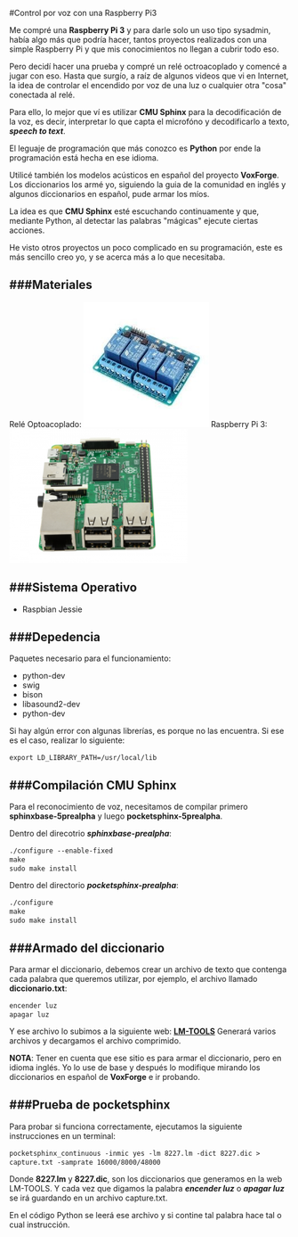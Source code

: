 #Control por voz con una Raspberry Pi3

Me compré una **Raspberry Pi 3** y para darle solo un uso tipo sysadmin, había algo más que podría hacer, tantos proyectos realizados con una simple Raspberry Pi y que mis conocimientos no llegan a cubrir todo eso.

Pero decidí hacer una prueba y compré un relé octroacoplado y comencé a jugar con eso. Hasta que surgío, a raíz de algunos videos que vi en Internet, la idea de controlar el encendido por voz de una luz o cualquier otra "cosa" conectada al relé.

Para ello, lo mejor que ví es utilizar **CMU Sphinx** para la decodificación de la voz, es decir, interpretar lo que capta el microfóno y decodificarlo a texto, ***speech to text***. 

El leguaje de programación que más conozco es **Python** por ende la programación está hecha en ese idioma.

Utilicé también los modelos acústicos en español del proyecto **VoxForge**. Los diccionarios los armé yo, siguiendo la guia de la comunidad en inglés y algunos diccionarios en español, pude armar los míos.

La idea es que **CMU Sphinx** esté escuchando continuamente y que, mediante Python, al detectar las palabras "mágicas" ejecute ciertas acciones.

He visto otros proyectos un poco complicado en su programación, este es más sencillo creo yo, y se acerca más a lo que necesitaba.

###Materiales
----
Relé Optoacoplado:
![](imagenes/rele_optoacoplado.jpg) 
Raspberry Pi 3:
 <img src="imagenes/raspberry-pi3.jpg" alt="Smiley face" height="240" width="320"> 

###Sistema Operativo
----
* Raspbian Jessie

###Depedencia
----

Paquetes necesario para el funcionamiento:

* python-dev
* swig
* bison
* libasound2-dev
* python-dev

Si hay algún error con algunas librerías, es porque no las encuentra. Si ese es el caso, realizar lo siguiente:

	export LD_LIBRARY_PATH=/usr/local/lib

###Compilación CMU Sphinx
----
Para el reconocimiento de voz, necesitamos de compilar primero **sphinxbase-5prealpha** y luego **pocketsphinx-5prealpha**.

Dentro del direcotrio ***sphinxbase-prealpha***:

	./configure --enable-fixed
	make
	sudo make install

Dentro del directorio ***pocketsphinx-prealpha***: 

	./configure
	make
	sudo make install

###Armado del diccionario
----
Para armar el diccionario, debemos crear un archivo de texto que contenga cada palabra que queremos utilizar, por ejemplo, el archivo llamado **diccionario.txt**:

	encender luz
	apagar luz

Y ese archivo lo subimos a la siguiente web: **[LM-TOOLS](www.speech.cs.cmu.edu/tools/lmtool-new.html)**
Generará varios archivos y decargamos el archivo comprimido.

**NOTA**: Tener en cuenta que ese sitio es para armar el diccionario, pero en idioma inglés. Yo lo use de base y después lo modifique mirando los diccionarios en español de **VoxForge** e ir probando.

###Prueba de pocketsphinx
----
Para probar si funciona correctamente, ejecutamos la siguiente instrucciones en un terminal:

	pocketsphinx_continuous -inmic yes -lm 8227.lm -dict 8227.dic > capture.txt -samprate 16000/8000/48000 

Donde **8227.lm** y **8227.dic**, son los diccionarios que generamos en la web LM-TOOLS. Y cada vez que digamos la palabra ***encender luz*** o ***apagar luz*** se irá guardando en un archivo capture.txt.

En el código Python se leerá ese archivo y si contine tal palabra hace tal o cual instrucción.

